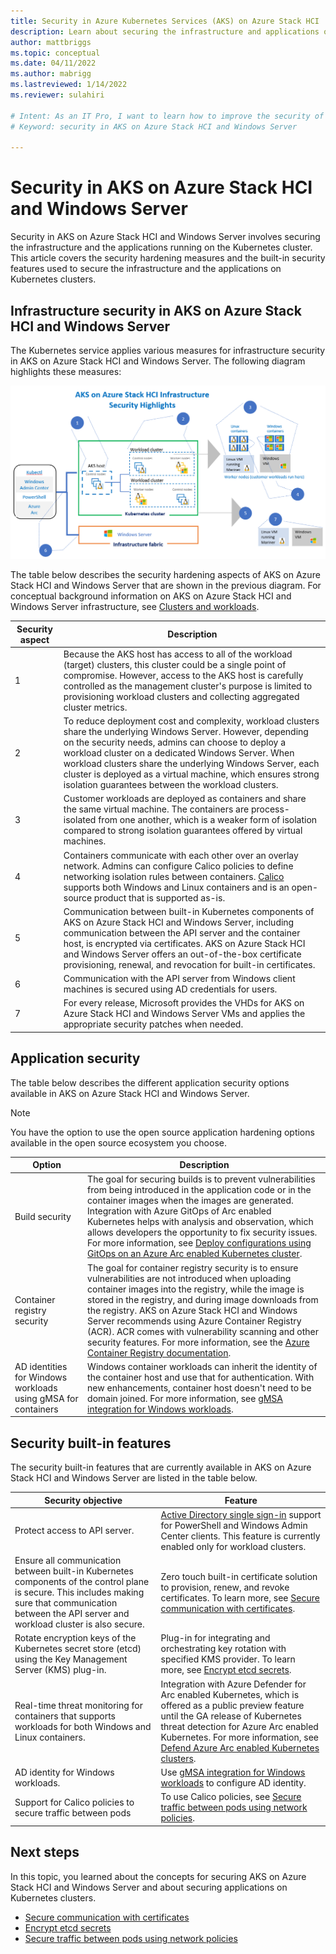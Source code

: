 ```yaml
---
title: Security in Azure Kubernetes Services (AKS) on Azure Stack HCI
description: Learn about securing the infrastructure and applications on a Kubernetes cluster in AKS on Azure Stack HCI and Windows Server.
author: mattbriggs
ms.topic: conceptual
ms.date: 04/11/2022
ms.author: mabrigg 
ms.lastreviewed: 1/14/2022
ms.reviewer: sulahiri

# Intent: As an IT Pro, I want to learn how to improve the security of the applications and infrastructure within my AKS on Azure Stack HCI and Windows Server deployment(s).
# Keyword: security in AKS on Azure Stack HCI and Windows Server

---
```


# Security in AKS on Azure Stack HCI and Windows Server

Security in AKS on Azure Stack HCI and Windows Server involves securing the infrastructure and the applications running on the Kubernetes cluster. This article covers the security hardening measures and the built-in security features used to secure the infrastructure and the applications on Kubernetes clusters.

## Infrastructure security in AKS on Azure Stack HCI and Windows Server

The  Kubernetes service applies various measures for infrastructure security in AKS on Azure Stack HCI and Windows Server. The following diagram highlights these measures:

![Illustrates the infrastructure security of Azure Kubernetes Service on Azure Stack HCI and Windows Server](.\media\concepts\security-infrastructure.png)

The table below describes the security hardening aspects of AKS on Azure Stack HCI and Windows Server that are shown in the previous diagram. For conceptual background information on AKS on Azure Stack HCI and Windows Server infrastructure, see [Clusters and workloads](./kubernetes-concepts.md). 

| Security aspect |  Description  |
| ------  | --------|
| 1  | Because the AKS host has access to all of the workload (target) clusters, this cluster could be a single point of compromise. However, access to the AKS host is carefully controlled as the management cluster's purpose is limited to provisioning workload clusters and collecting aggregated cluster metrics. |
| 2 | To reduce deployment cost and complexity, workload clusters share the underlying Windows Server. However, depending on the security needs, admins can choose to deploy a workload cluster on a dedicated Windows Server. When workload clusters share the underlying Windows Server, each cluster is deployed as a virtual machine, which ensures strong isolation guarantees between the workload clusters. |
| 3 |  Customer workloads are deployed as containers and share the same virtual machine. The containers are process-isolated from one another, which is a weaker form of isolation compared to strong isolation guarantees offered by virtual machines.  |
| 4 | Containers communicate with each other over an overlay network. Admins can configure Calico policies to define networking isolation rules between containers. [Calico](./calico-networking-policy.md) supports both Windows and Linux containers and is an open-source product that is supported as-is.   |
 5 | Communication between built-in Kubernetes components of AKS on Azure Stack HCI and Windows Server, including communication between the API server and the container host, is encrypted via certificates. AKS on Azure Stack HCI and Windows Server offers an out-of-the-box certificate provisioning, renewal, and revocation for built-in certificates.    |
 6 | Communication with the API server from Windows client machines is secured using AD credentials for users.  |
 7 | For every release, Microsoft provides the VHDs for AKS on Azure Stack HCI and Windows Server VMs and applies the appropriate security patches when needed.  |

## Application security
The table below describes the different application security options available in AKS on Azure Stack HCI and Windows Server. 

> [!NOTE]
> You have the option to use the open source application hardening options available in the open source ecosystem you choose.

| Option |  Description  |
| ------- | -----------|
| Build security | The goal for securing builds is to prevent vulnerabilities from being introduced in the application code or in the container images when the images are generated. Integration with Azure GitOps of Arc enabled Kubernetes helps with analysis and observation, which allows developers the opportunity to fix security issues. For more information, see [Deploy configurations using GitOps on an Azure Arc enabled Kubernetes cluster](/azure/azure-arc/kubernetes/tutorial-use-gitops-connected-cluster).  |
| Container registry security| The goal for container registry security is to ensure vulnerabilities are not introduced when uploading container images into the registry, while the image is stored in the registry, and during image downloads from the registry. AKS on Azure Stack HCI and Windows Server recommends using Azure Container Registry (ACR). ACR comes with vulnerability scanning and other security features. For more information, see the [Azure Container Registry documentation](/azure/container-registry/).  |
| AD identities for Windows workloads using gMSA for containers | Windows container workloads can inherit the identity of the container host and use that for authentication. With new enhancements, container host doesn't need to be domain joined. For more information, see [gMSA integration for Windows workloads](./prepare-windows-nodes-gmsa.md). |

## Security built-in features
The security built-in features that are currently available in AKS on Azure Stack HCI and Windows Server are listed in the table below. 

|  Security objective  |   Feature  |
|-----------   |  --------- |
| Protect access to API server.  | [Active Directory single sign-in](./ad-sso.md) support for PowerShell and Windows Admin Center clients. This feature is currently enabled only for workload clusters.  |
|  Ensure all communication between built-in Kubernetes components of the control plane is secure. This includes making sure that communication between the API server and workload cluster is also secure.| Zero touch built-in certificate solution to provision, renew, and revoke certificates. To learn more, see [Secure communication with certificates](./secure-communication.md). | 
| Rotate encryption keys of the Kubernetes secret store (etcd) using the Key Management Server (KMS) plug-in. | Plug-in for integrating and orchestrating key rotation with specified KMS provider. To learn more, see [Encrypt etcd secrets](./encrypt-secrets.md). |
| Real-time threat monitoring for containers that supports workloads for both Windows and Linux containers.  | Integration with Azure Defender for Arc enabled Kubernetes, which is offered as a public preview feature until the GA release of Kubernetes threat detection for Azure Arc enabled Kubernetes. For more information, see [Defend Azure Arc enabled Kubernetes clusters](/azure/security-center/defender-for-kubernetes-azure-arc?tabs=k8s-deploy-asc%2ck8s-verify-asc%2ck8s-remove-arc). |
| AD identity for Windows workloads.  | Use [gMSA integration for Windows workloads](./prepare-windows-nodes-gmsa.md) to configure AD identity. |
| Support for Calico policies to secure traffic between pods  | To use Calico policies, see [Secure traffic between pods using network policies](./calico-networking-policy.md). |

## Next steps
In this topic, you learned about the concepts for securing AKS on Azure Stack HCI and Windows Server and about securing applications on Kubernetes clusters.

- [Secure communication with certificates](./secure-communication.md)
- [Encrypt etcd secrets](./encrypt-secrets.md)
- [Secure traffic between pods using network policies](./calico-networking-policy.md)